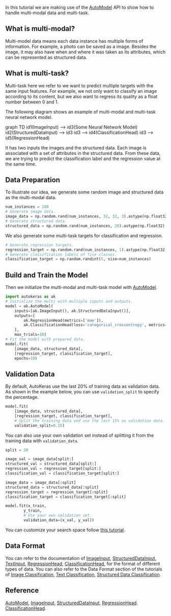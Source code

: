 In this tutorial we are making use of the 
[AutoModel](/auto_model/#automodel-class)
 API to show how to handle multi-modal data and multi-task.

## What is multi-modal?

Multi-model data means each data instance has multiple forms of information. For example, a photo can be saved as a image. Besides the image, it may also have when and where it was taken as its attributes, which can be represented as structured data. 

## What is multi-task?

Multi-task here we refer to we want to predict multiple targets with the same input features. For example, we not only want to classify an image according to its content, but we also want to regress its quality as a float number between 0 and 1.

The following diagram shows an example of multi-modal and multi-task neural network model.

<div class="mermaid">
graph TD
    id1(ImageInput) --> id3(Some Neural Network Model)
    id2(StructuredDataInput) --> id3
    id3 --> id4(ClassificationHead)
    id3 --> id5(RegressionHead)
</div>

It has two inputs the images and the structured data. Each image is associated with a set of attributes in the structured data. From these data, we are trying to predict the classification label and the regression value at the same time.

## Data Preparation

To illustrate our idea, we generate some random image and structured data as the multi-modal data.

```python
num_instances = 100
# Generate image data.
image_data = np.random.rand(num_instances, 32, 32, 3).astype(np.float32)
# Generate structured data.
structured_data = np.random.rand(num_instances, 20).astype(np.float32)
```

We also generate some multi-task targets for classification and regression.

```python
# Generate regression targets.
regression_target = np.random.rand(num_instances, 1).astype(np.float32)
# Generate classification labels of five classes.
classification_target = np.random.randint(5, size=num_instances)
```

## Build and Train the Model
Then we initialize the multi-modal and multi-task model with 
[AutoModel](/auto_model/#automodel-class).

```python
import autokeras as ak
# Initialize the multi with multiple inputs and outputs.
model = ak.AutoModel(
    inputs=[ak.ImageInput(), ak.StructuredDataInput()],
    outputs=[
        ak.RegressionHead(metrics=['mae']),
        ak.ClassificationHead(loss='categorical_crossentropy', metrics=['accuracy'])
    ],
    max_trials=10)
# Fit the model with prepared data.
model.fit(
    [image_data, structured_data],
    [regression_target, classification_target],
    epochs=10)
```

## Validation Data
By default, AutoKeras use the last 20% of training data as validation data.
As shown in the example below, you can use `validation_split` to specify the percentage.

```python
model.fit(
    [image_data, structured_data],
    [regression_target, classification_target],
    # Split the training data and use the last 15% as validation data.
    validation_split=0.15)
```

You can also use your own validation set
instead of splitting it from the training data with `validation_data`.

```python
split = 20

image_val = image_data[split:]
structured_val = structured_data[split:]
regression_val = regression_target[split:]
classification_val = classification_target[split:]

image_data = image_data[:split]
structured_data = structured_data[:split]
regression_target = regression_target[:split]
classification_target = classification_target[:split]

model.fit(x_train,
        y_train,
        # Use your own validation set.
        validation_data=(x_val, y_val))
```

You can customize your search space follow [this tutorial](/tutorial/customized).

## Data Format
You can refer to the documentation of
[ImageInput](/node/#imageinput-class),
[StructuredDataInput](/node/#structureddatainput-class),
[TextInput](/node/#textinput-class),
[RegressionHead](/head/#regressionhead-class),
[ClassificationHead](/head/#classificationhead-class),
for the format of different types of data.
You can also refer to the Data Format section of the tutorials of
[Image Classification](/tutorial/image_classification/#data-format),
[Text Classification](/tutorial/text_classification/#data-format),
[Structured Data Classification](/tutorial/structured_data_classification/#data-format).


## Reference
[AutoModel](/auto_model/#automodel-class),
[ImageInput](/node/#imageinput-class),
[StructuredDataInput](/node/#structureddatainput-class),
[RegressionHead](/head/#regressionhead-class).
[ClassificationHead](/head/#classificationhead-class).

